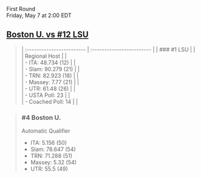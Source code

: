 First Round  
Friday, May 7 at 2:00 EDT
## [Boston U. vs #12 LSU](https://www.ncaa.com/game/5833658) 

> | :------------------------ | :------------------------ |
> | ### #1 LSU                | |  
> | Regional Host             | |  
> | - ITA: 48.734 (12)        | |  
> | - Slam: 90.279 (21)       | |  
> | - TRN: 82.923 (18)        | |  
> | - Massey: 7.77 (21)       | |  
> | - UTR: 61.48 (26)         | |  
> | - USTA Poll: 23           | |  
> | - Coached Poll: 14        | |  

> ### #4 Boston U.  
> Automatic Qualifier  
> - ITA: 5.156 (50)  
> - Slam: 78.647 (54)  
> - TRN: 71.288 (51)  
> - Massey: 5.32 (54)  
> - UTR: 55.5 (49)  